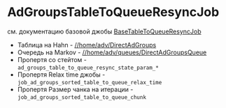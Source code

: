# AdGroupsTableToQueueResyncJob

см. документацию базовой джобы [BaseTableToQueueResyncJob](./BaseTableToQueueResyncJob.md)<br>
- Таблица на Hahn - [//home/adv/DirectAdGroups](https://yt.yandex-team.ru/hahn/navigation?offsetMode=key&path=//home/adv/DirectAdGroups)<br>
- Очередь на Markov - [//home/adv/queues/DirectAdGroupsQueue](https://yt.yandex-team.ru/markov/navigation?path=//home/adv/queues/DirectAdGroupsQueue)<br>
- Пропертя со стейтом - `ad_groups_table_to_queue_resync_state_param_*`<br>
- Пропертя Relax time джобы - `job_ad_groups_sorted_table_to_queue_relax_time`<br>
- Пропертя Размер чанка на итерации - `job_ad_groups_sorted_table_to_queue_chunk`<br>
